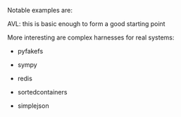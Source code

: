 Notable examples are:

  AVL:  this is basic enough to form a good starting point

More interesting are complex harnesses for real systems:

  * pyfakefs

  * sympy

  * redis

  * sortedcontainers

  * simplejson
